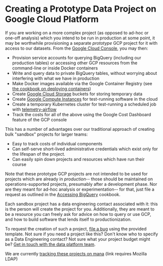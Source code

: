 # Creating a Prototype Data Project on Google Cloud Platform

If you are working on a more complex project (as opposed to ad-hoc or one-off analysis) which you intend to be run in production at some point, it may be worthwhile provisioning a separate _prototype_ GCP project for it with access to our datasets. From the [Google Cloud Console](https://console.cloud.google.com/), you may then:

- Provision service accounts for querying BigQuery (including our production tables) or accessing other GCP resources from the command-line or inside Docker containers
- Write and query data to private BigQuery tables, without worrying about interfering with what we have in production
- Make Docker images available via the Google Container Registry (see [the cookbook on deploying containers](deploying-containers.md))
- Create [Google Cloud Storage](https://cloud.google.com/storage/) buckets for storing temporary data
- Create [Google Compute Instances](https://cloud.google.com/compute/docs/instances) for test-running software in the cloud
- Create a temporary Kubernetes cluster for test-running a scheduled job with [telemetry-airflow](https://github.com/mozilla/telemetry-airflow)
- Track the costs for all of the above using the Google Cost Dashboard feature of the GCP console

This has a number of advantages over our traditional approach of creating bulk "sandbox" projects for larger teams:

- Easy to track costs of individual components
- Can self-serve short-lived administrative credentials which exist only for the lifespan of the project.
- Can easily spin down projects and resources which have run their course

Note that these prototype GCP projects are not intended to be used for projects which are already in _production_-- those should be maintained on operations-supported projects, presumably after a development phase. Nor are they meant for ad-hoc analysis or experimentation-- for that, just file a request as outlined in the [Accessing BigQuery](bigquery/access.md#access-request) cookbook.

Each sandbox project has a data engineering contact associated with it: this is the person will create the project for you. Additionally, they are meant to be a resource you can freely ask for advice on how to query or use GCP, and how to build software that lends itself to productionization.

To request the creation of such a project, [file a bug] using the provided template.
Not sure if you need a project like this? Don't know who to specify as a Data Engineering contact? Not sure what your project budget might be? [Get in touch with the data platform team](../concepts/getting_help.md).

We are currently [tracking these projects on mana](https://mana.mozilla.org/wiki/display/DENG/Active+GCP+Prototype+Projects) (link requires Mozilla LDAP)

[file a bug]:  https://bugzilla.mozilla.org/enter_bug.cgi?assigned_to=nobody%40mozilla.org&bug_ignored=0&bug_severity=normal&bug_status=NEW&bug_type=task&cf_fx_iteration=---&cf_fx_points=---&comment=%2A%2A%20Please%20fill%20out%20the%20following%20information%20and%20needinfo%20the%20data%20engineering%20contact%20you%20specified%20below%2C%20don%27t%20forget%20to%20change%20the%20title%20to%20use%20your%20project%20name%21%20%2A%2A%0D%0A%0D%0AGCP-compatible%20project%20name%20%28e.g.%20missioncontrol-v2-sandbox%2C%20adi-forecasting-sandbox%29%3A%0D%0ALDAP%20of%20people%20who%20require%20administrative%20privileges%20for%20this%20project%3A%20%0D%0AProject%20timeline%20%28maximum%206%20months%2C%20projects%20may%20be%20renewed%20if%20development%20is%20still%20ongoing%20at%20the%20end%20of%20that%20period%29%3A%0D%0AApproximate%20budget%20for%20this%20project%20%28if%20expected%20to%20be%20greater%20than%20%241000%29%3A%0D%0AData%20Engineering%20contact%20for%20this%20project%3A%0D%0A%0D%0AFor%20more%20information%2C%20please%20see%20%5Bthe%20gcp%20project%20cookbook%5D%28https%3A%2F%2Fdocs.telemetry.mozilla.org%2Fcookbooks%2Fgcp-projects.html%29%20on%20docs.telemetry.mozilla.org.&component=General&contenttypemethod=list&contenttypeselection=text%2Fplain&defined_groups=1&filed_via=standard_form&flag_type-4=X&flag_type-607=X&flag_type-800=X&flag_type-803=X&flag_type-936=X&form_name=enter_bug&maketemplate=Remember%20values%20as%20bookmarkable%20template&op_sys=Unspecified&priority=--&product=Data%20Platform%20and%20Tools&rep_platform=Unspecified&short_desc=New%20GCP%20Project%20Request%3A%20name-of-project&status_whiteboard=%5Bgcp-project-request%5D&target_milestone=---&version=unspecified
